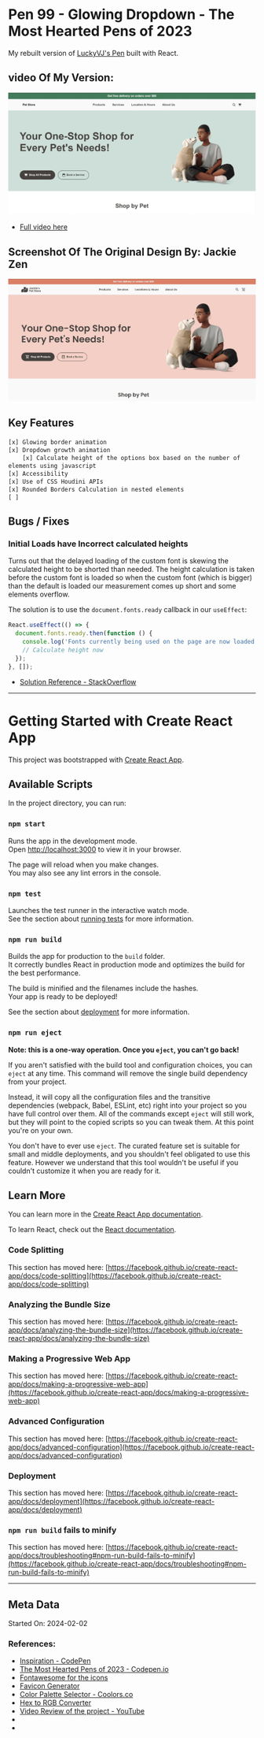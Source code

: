 # Pen 99 - Glowing Dropdown - The Most Hearted Pens of 2023

My rebuilt version of [LuckyVJ's Pen](https://codepen.io/LukyVj/pen/ZEMrgMr?editors=0100) built with React. 

## video Of My Version:

[![My Version U.I.](./designs/screenshot-mine.jpg)]()

- [Full video here]()

## Screenshot Of The Original Design By: Jackie Zen

![Original Design](./designs/screenshot.jpg)


## Key Features

```
[x] Glowing border animation
[x] Dropdown growth animation 
    [x] Calculate height of the options box based on the number of elements using javascript
[x] Accessibility
[x] Use of CSS Houdini APIs 
[x] Rounded Borders Calculation in nested elements
[ ] 
```

## Bugs / Fixes

### Initial Loads have Incorrect calculated heights

Turns out that the delayed loading of the custom font is skewing the calculated height to be shorted than needed. The height calculation is taken before the custom font is loaded so when the custom font (which is bigger) than the default is loaded our measurement comes up short and some elements overflow.

The solution is to use the `document.fonts.ready` callback in our `useEffect`:

```js
React.useEffect(() => {
  document.fonts.ready.then(function () {
    console.log('Fonts currently being used on the page are now loaded.');
    // Calculate height now
  });  
}, []);
```

- [Solution Reference - StackOverflow](https://stackoverflow.com/questions/67275928/react-inaccurately-calculating-the-height-of-a-div-on-first-page-load)


--- 

# Getting Started with Create React App

This project was bootstrapped with [Create React App](https://github.com/facebook/create-react-app).

## Available Scripts

In the project directory, you can run:

### `npm start`

Runs the app in the development mode.\
Open [http://localhost:3000](http://localhost:3000) to view it in your browser.

The page will reload when you make changes.\
You may also see any lint errors in the console.

### `npm test`

Launches the test runner in the interactive watch mode.\
See the section about [running tests](https://facebook.github.io/create-react-app/docs/running-tests) for more information.

### `npm run build`

Builds the app for production to the `build` folder.\
It correctly bundles React in production mode and optimizes the build for the best performance.

The build is minified and the filenames include the hashes.\
Your app is ready to be deployed!

See the section about [deployment](https://facebook.github.io/create-react-app/docs/deployment) for more information.

### `npm run eject`

**Note: this is a one-way operation. Once you `eject`, you can't go back!**

If you aren't satisfied with the build tool and configuration choices, you can `eject` at any time. This command will remove the single build dependency from your project.

Instead, it will copy all the configuration files and the transitive dependencies (webpack, Babel, ESLint, etc) right into your project so you have full control over them. All of the commands except `eject` will still work, but they will point to the copied scripts so you can tweak them. At this point you're on your own.

You don't have to ever use `eject`. The curated feature set is suitable for small and middle deployments, and you shouldn't feel obligated to use this feature. However we understand that this tool wouldn't be useful if you couldn't customize it when you are ready for it.

## Learn More

You can learn more in the [Create React App documentation](https://facebook.github.io/create-react-app/docs/getting-started).

To learn React, check out the [React documentation](https://reactjs.org/).

### Code Splitting

This section has moved here: [https://facebook.github.io/create-react-app/docs/code-splitting](https://facebook.github.io/create-react-app/docs/code-splitting)

### Analyzing the Bundle Size

This section has moved here: [https://facebook.github.io/create-react-app/docs/analyzing-the-bundle-size](https://facebook.github.io/create-react-app/docs/analyzing-the-bundle-size)

### Making a Progressive Web App

This section has moved here: [https://facebook.github.io/create-react-app/docs/making-a-progressive-web-app](https://facebook.github.io/create-react-app/docs/making-a-progressive-web-app)

### Advanced Configuration

This section has moved here: [https://facebook.github.io/create-react-app/docs/advanced-configuration](https://facebook.github.io/create-react-app/docs/advanced-configuration)

### Deployment

This section has moved here: [https://facebook.github.io/create-react-app/docs/deployment](https://facebook.github.io/create-react-app/docs/deployment)

### `npm run build` fails to minify

This section has moved here: [https://facebook.github.io/create-react-app/docs/troubleshooting#npm-run-build-fails-to-minify](https://facebook.github.io/create-react-app/docs/troubleshooting#npm-run-build-fails-to-minify)


---

## Meta Data

Started On: 2024-02-02

### References:

- [Inspiration - CodePen](https://codepen.io/LukyVj/pen/ZEMrgMr?editors=0100)
- [The Most Hearted Pens of 2023 - Codepen.io](https://codepen.io/2023/popular/pens/1)
- [Fontawesome for the icons](https://fontawesome.com/icons/)
- [Favicon Generator](https://www.favicon-generator.org/)
- [Color Palette Selector - Coolors.co](https://coolors.co/001524-ff7d00-417b5a-cedfd9-78290f)
- [Hex to RGB Converter](https://www.rgbtohex.net/hex-to-rgb/)
- [Video Review of the project - YouTube]()
- []()
- []()
